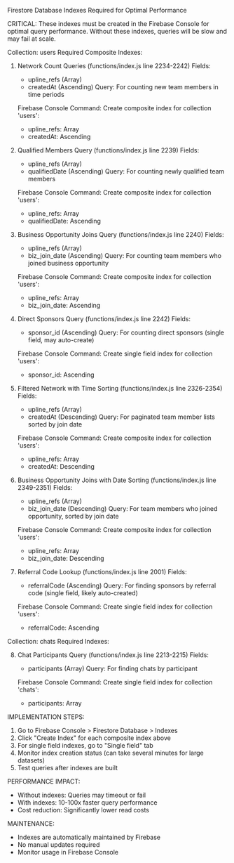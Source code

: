 Firestore Database Indexes Required for Optimal Performance

CRITICAL: These indexes must be created in the Firebase Console for optimal query performance.
Without these indexes, queries will be slow and may fail at scale.

Collection: users
Required Composite Indexes:

1. Network Count Queries (functions/index.js line 2234-2242)
   Fields:
   - upline_refs (Array)
   - createdAt (Ascending)
   Query: For counting new team members in time periods

   Firebase Console Command:
   Create composite index for collection 'users':
   - upline_refs: Array
   - createdAt: Ascending

2. Qualified Members Query (functions/index.js line 2239)
   Fields:
   - upline_refs (Array)
   - qualifiedDate (Ascending)
   Query: For counting newly qualified team members

   Firebase Console Command:
   Create composite index for collection 'users':
   - upline_refs: Array
   - qualifiedDate: Ascending

3. Business Opportunity Joins Query (functions/index.js line 2240)
   Fields:
   - upline_refs (Array)
   - biz_join_date (Ascending)
   Query: For counting team members who joined business opportunity

   Firebase Console Command:
   Create composite index for collection 'users':
   - upline_refs: Array
   - biz_join_date: Ascending

4. Direct Sponsors Query (functions/index.js line 2242)
   Fields:
   - sponsor_id (Ascending)
   Query: For counting direct sponsors (single field, may auto-create)

   Firebase Console Command:
   Create single field index for collection 'users':
   - sponsor_id: Ascending

5. Filtered Network with Time Sorting (functions/index.js line 2326-2354)
   Fields:
   - upline_refs (Array)
   - createdAt (Descending)
   Query: For paginated team member lists sorted by join date

   Firebase Console Command:
   Create composite index for collection 'users':
   - upline_refs: Array
   - createdAt: Descending

6. Business Opportunity Joins with Date Sorting (functions/index.js line 2349-2351)
   Fields:
   - upline_refs (Array)
   - biz_join_date (Descending)
   Query: For team members who joined opportunity, sorted by join date

   Firebase Console Command:
   Create composite index for collection 'users':
   - upline_refs: Array
   - biz_join_date: Descending

7. Referral Code Lookup (functions/index.js line 2001)
   Fields:
   - referralCode (Ascending)
   Query: For finding sponsors by referral code (single field, likely auto-created)

   Firebase Console Command:
   Create single field index for collection 'users':
   - referralCode: Ascending

Collection: chats
Required Indexes:

8. Chat Participants Query (functions/index.js line 2213-2215)
   Fields:
   - participants (Array)
   Query: For finding chats by participant

   Firebase Console Command:
   Create single field index for collection 'chats':
   - participants: Array

IMPLEMENTATION STEPS:

1. Go to Firebase Console > Firestore Database > Indexes
2. Click "Create Index" for each composite index above
3. For single field indexes, go to "Single field" tab
4. Monitor index creation status (can take several minutes for large datasets)
5. Test queries after indexes are built

PERFORMANCE IMPACT:
- Without indexes: Queries may timeout or fail
- With indexes: 10-100x faster query performance
- Cost reduction: Significantly lower read costs

MAINTENANCE:
- Indexes are automatically maintained by Firebase
- No manual updates required
- Monitor usage in Firebase Console